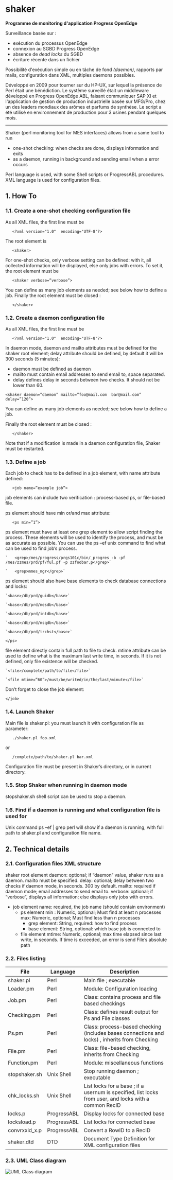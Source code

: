 # shaker
**Programme de monitoring d'application Progress OpenEdge**

Surveillance basée sur :
* exécution du processus OpenEdge
* connexion au SGBD Progress OpenEdge
* absence de *dead locks* du SGBD
* écriture récente dans un fichier

Possibilité d'exécution simple ou en tâche de fond *(daemon)*, rapports par mails, configuration dans XML, multiples daemons possibles.

Développé en 2009 pour tourner sur du HP-UX, sur lequel la présence de Perl était une bénédiction.
Le système surveillé était un middleware développé en Progress OpenEdge ABL, faisant communiquer SAP XI et l'application de gestion de production industrielle basée sur MFG/Pro, chez un des leaders mondiaux des arômes et parfums de synthèse. Le script a été utilisé en environnement de production pour 3 usines pendant quelques mois.

---

Shaker (perl monitoring tool for MES interfaces) allows from a same tool to run
* one-shot checking: when checks are done, displays information and exits
* as a daemon, running in background and sending email when a error occurs

Perl language is used, with some Shell scripts or ProgressABL procedures. XML language is used for configuration files.

## 1.   How To
### 1.1.	Create a one-shot checking configuration file
As all XML files, the first line must be

`	<?xml version="1.0"  encoding="UTF-8"?>`

The root element is 

`	<shaker>`

For one-shot checks, only verbose setting can be defined: with it, all collected information will be displayed, else only jobs with errors. To set it, the root element must be

`	<shaker verbose=”verbose”>`

You can define as many job elements as needed; see below how to define a job.
Finally the root element must be closed :

`	</shaker>`


### 1.2.	Create a daemon configuration file
As all XML files, the first line must be

`	<?xml version="1.0"  encoding="UTF-8"?>`

In daemon mode, daemon and mailto attributes must be defined for the shaker root element; delay attribute should be defined, by default it will be 300 seconds (5 minutes):
* daemon must be defined as daemon
* mailto must contain email addresses to send email to, space separated.
* delay defines delay in seconds between two checks. It should not be lower than 60.

`<shaker daemon=”daemon” mailto=”foo@mail.com  bar@mail.com” delay=”120”>`

You can define as many job elements as needed; see below how to define a job.

Finally the root element must be closed :

`	</shaker>`

Note that if a modification is made in a daemon configuration file, Shaker must be restarted.

### 1.3.	Define a job
Each job to check has to be defined in a job element, with name attribute defined:

`	<job name=”example job”>`

job elements can include two verification : process-based ps, or file-based file.

ps element should have min or/and max attribute:

`	<ps min=”1”>`

ps element must have at least one grep element to allow script finding the process. These elements will be used to identify the process, and must be as accurate as possible. You can use the ps –ef unix command to find what can be used to find job’s process.

    `	<grep>/mes/progress/prgs101c/bin/_progres -b -pf 			/mes/zzmes/prd/pf/ful.pf -p zzfoobar.p</grep>`

    `	<grep>mmes_mgr</grep>`

ps element should also have base elements to check database connections and locks:

    `<base>/db/prd/guidb</base>`

    `<base>/db/prd/mesdb</base>`

    `<base>/db/prd/intdb</base>`

    `<base>/db/prd/msqdb</base>`

    `<base>/db/prd/trchst</base>`

`</ps>`

file element directly contain full path to file to check. mtime attribute can be used to define what is the maximum last write time, in seconds. If it is not defined, only file existence will be checked.

    `<file>/complete/path/to/file</file>`

    `<file mtime=”60”>/must/be/writed/in/the/last/minute</file>`

Don’t forget to close the job element:

`</job>`



### 1.4.	Launch Shaker
Main file is shaker.pl: you must launch it with configuration file as parameter:

`	./shaker.pl foo.xml`

or

`	/complete/path/to/shaker.pl bar.xml`

Configuration file must be present in Shaker’s directory, or in current directory.


### 1.5.	Stop Shaker when running in daemon mode
stopshaker.sh shell script can be used to stop a daemon.


### 1.6.	Find if a daemon is running and what configuration file is used for
Unix command ps –ef | grep perl will show if a daemon is running, with full path to shaker.pl and configuration file name.


## 2.	Technical details
### 2.1.	Configuration files XML structure
shaker root element
  daemon: optional; if “daemon” value, shaker runs as a daemon. mailto must be specified.
  delay: optional; delay between two checks if daemon mode, in seconds. 300 by default.
  mailto: required if daemon mode; email addresses to send email to.
  verbose: optional; if “verbose”, displays all information; else displays only jobs with errors.
  - job element
    name: required, the job name (should contain environment)
    - ps element
      min : Numeric, optional; Must find at least n processes
      max: Numeric, optional; Must find less than n processes
      - grep element: String, required: how to find process
      - base element: String, optional: which base job is connected to
    - file element
      mtime: Numeric, optional; max time elapsed since last write, in seconds. If time is exceeded, an error is send
        File’s absolute path

### 2.2.	Files listing

File|Language|Description
----|--------|-----------
shaker.pl|Perl|Main file ; executable
Loader.pm|Perl|Module: Configuration loading
Job.pm|Perl|Class: contains process and file based checkings
Checking.pm|Perl|Class: defines result output for Ps and File classes
Ps.pm|Perl|Class: process-based checking (includes bases connections and locks) , inherits from Checking
File.pm|Perl|Class: file-based checking, inherits from Checking
Function.pm|Perl|Module: miscellaneous functions
stopshaker.sh|Unix Shell|Stop running daemon ; executable
chk_locks.sh|Unix Shell|List locks for a base ; if a usernum is specified, list locks from user, and locks with a common RecID
locks.p|ProgressABL|Display locks for connected base
locksload.p|ProgressABL|List locks for connected base
convrxxid_x.p|ProgressABL|Convert a RowID to a RecID
shaker.dtd|DTD|Document Type Definition for XML configuration files

### 2.3. UML Class diagram
![UML Class diagram](UMLShaker.jpg)